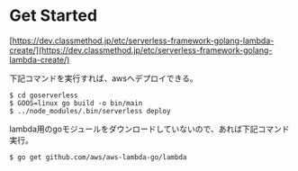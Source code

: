 # Get Started

[https://dev.classmethod.jp/etc/serverless-framework-golang-lambda-create/](https://dev.classmethod.jp/etc/serverless-framework-golang-lambda-create/)

下記コマンドを実行すれば、awsへデプロイできる。

```
$ cd goserverless
$ GOOS=linux go build -o bin/main
$ ../node_modules/.bin/serverless deploy
```

lambda用のgoモジュールをダウンロードしていないので、あれば下記コマンド実行。

```
$ go get github.com/aws/aws-lambda-go/lambda
```
